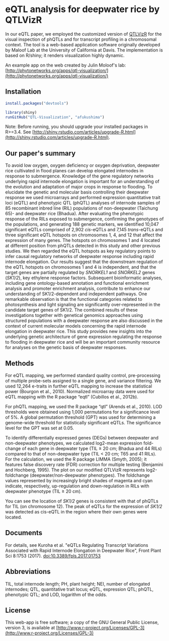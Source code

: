 eQTL analysis for deepwater rice by QTLVizR
========
In our eQTL paper, we employed the customized version of [QTLVizR](https://github.com/tiaho/QTL-Visualization) for the visual inspection of phQTLs and for transcript profiling in a chromosomal context. The tool is a web-based application software originally developed by Maloof Lab at the University of California at Davis. The implementation is based on R/shiny; it renders visualization highly dynamic. 

An example app on the web created by Julin Moloof's lab:
  [http://phytonetworks.org/apps/qtl-visualization/](http://phytonetworks.org/apps/qtl-visualization/)
  
  
Installation
------------
```R
install.packages("devtools")

library(shiny)
runGitHub("QTL-Visualization", "afukushima")
```

Note: Before running, you should upgrade your installed packages in R>=3.4. See [http://shiny.rstudio.com/articles/upgrade-R.html](http://shiny.rstudio.com/articles/upgrade-R.html).
  

Our paper's summary
------------
To avoid low oxygen, oxygen deficiency or oxygen deprivation, deepwater rice cultivated in flood planes can develop elongated internodes in response to submergence. Knowledge of the gene regulatory networks underlying rapid internode elongation is important for an understanding of the evolution and adaptation of major crops in response to flooding. To elucidate the genetic and molecular basis controlling their deepwater response we used microarrays and performed expression quantitative trait loci (eQTL) and phenotypic QTL (phQTL) analyses of internode samples of 85 recombinant inbred line (RIL) populations of non-deepwater (Taichung 65)- and deepwater rice (Bhadua). After evaluating the phenotypic response of the RILs exposed to submergence, confirming the genotypes of the populations, and generating 188 genetic markers, we identified 10,047 significant eQTLs comprised of 2,902 _cis_-eQTLs and 7,145 _trans_-eQTLs and three significant eQTL hotspots on chromosomes 1, 4, and 12 that affect the expression of many genes. The hotspots on chromosomes 1 and 4 located at different position from phQTLs detected in this study and other previous studies. We then regarded the eQTL hotspots as key regulatory points to infer causal regulatory networks of deepwater response including rapid internode elongation. Our results suggest that the downstream regulation of the eQTL hotspots on chromosomes 1 and 4 is independent, and that the target genes are partially regulated by _SNORKEL1_ and _SNORKEL2_ genes (_SK1/2_), key ethylene response factors. Subsequent bioinformatic analyses, including gene ontology-based annotation and functional enrichment analysis and promoter enrichment analysis, contribute to enhance our understanding of SK1/2-dependent and independent pathways. One remarkable observation is that the functional categories related to photosynthesis and light signaling are significantly over-represented in the candidate target genes of SK1/2. The combined results of these investigations together with genetical genomics approaches using structured populations with a deepwater response are also discussed in the context of current molecular models concerning the rapid internode elongation in deepwater rice. This study provides new insights into the underlying genetic architecture of gene expression regulating the response to flooding in deepwater rice and will be an important community resource for analyses on the genetic basis of deepwater responses.


Methods
------------
For eQTL mapping, we performed standard quality control, pre-processing of multiple probe-sets assigned to a single gene, and variance filtering. We used 12,264 e-traits in further eQTL mapping to increase the statistical power (Bourgon et al., 2010). Normalized microarray data were used for eQTL mapping with the R package “eqtl” (Cubillos et al., 2012b). 

For phQTL mapping, we used the R package “qtl” (Arends et al., 2010). LOD thresholds were obtained using 1,000 permutations for a significance level of 5%. A global permutation threshold (GPT) was used for determining a genome-wide threshold for statistically significant eQTLs. The significance level for the GPT was set at 0.05. 

To identify differentially expressed genes (DEGs) between deepwater and non-deepwater phenotypes, we calculated log2-mean expression fold-change of each gene in deepwater type (TIL ≥ 20 cm; Bhadua and 44 RILs) compared to that of non-deepwater type (TIL < 20 cm; T65 and 41 RILs). For the calculation, we used the R package LIMMA (Smyth, 2005); it features false discovery rate (FDR) correction for multiple testing (Benjamini and Hochberg, 1995). The plot on our modified QTLVizR represents log2-foldchange (deepwater/non-deepwater phenotypes). The foldchange values represented by increasingly bright shades of magenta and cyan indicate, respectively, up-regulation and down-regulation in RILs with deepwater phenotype (TIL ≥ 20 cm).

You can see the location of _SK1/2_ genes is consistent with that of phQTLs for TIL (on chromosome 12). The peak of eQTLs for the expression of _SK1/2_ was detected as cis-eQTL in the region where their own genes were located.


Documents
------------
For details, see Kuroha et al. "eQTLs Regulating Transcript Variations Associated with Rapid Internode Elongation in Deepwater Rice", Front Plant Sci 8:1753 (2017). [doi:10.3389/fpls.2017.01753](https://doi.org/10.3389/fpls.2017.01753)


Abbreviations
------------
TIL, total internode length; PH, plant height; NEI, number of elongated internodes; QTL, quantitative trait locus; eQTL, expression QTL; phQTL, phenotypic QTL; and LOD, logarithm of the odds.


License
------------
This web-app is free software; a copy of the GNU General Public License, version 3, is available at [http://www.r-project.org/Licenses/GPL-3](http://www.r-project.org/Licenses/GPL-3)
